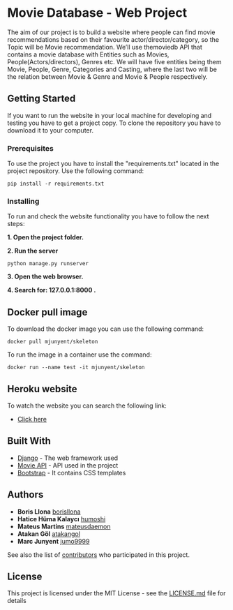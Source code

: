 # Movie Database - Web Project

The aim of our project is to build a website where people can find movie recommendations based on their favourite actor/director/category, so the Topic will be Movie recommendation.
We’ll use themoviedb API that contains a movie database with Entities such as Movies, People(Actors/directors), Genres etc.
We will have five entities being them Movie, People, Genre, Categories and Casting,
where the last two will be the relation between Movie & Genre and Movie & People
respectively.

## Getting Started

If you want to run the website in your local machine for developing and testing you
have to get a project copy.
To clone the repository you have to download it to your computer.


### Prerequisites

To use the project you have to install the "requirements.txt" located in the project repository.
Use the following command:

```
pip install -r requirements.txt
```

### Installing

To run and check the website functionality you have to follow the next steps:

**1. Open the project folder.**

**2. Run the server**
```
python manage.py runserver
```
 **3. Open the web browser.**

 **4. Search for: 127.0.0.1:8000 .**

## Docker pull image

To download the docker image you can use the following command:

```
docker pull mjunyent/skeleton
```

To run the image in a container use the command:

```
docker run --name test -it mjunyent/skeleton
```

## Heroku website

To watch the website you can search the following link:

* [Click here](https://movie-db-web-project.herokuapp.com/)

## Built With

* [Django](https://www.djangoproject.com/) - The web framework used
* [Movie API](https://www.themoviedb.org/documentation/api) - API used in the project
* [Bootstrap](https://getbootstrap.com/) - It contains CSS templates

## Authors

* **Boris Llona** [borisllona](https://github.com/borisllona)
* **Hatice Hüma Kalaycı** [humoshi](https://github.com/humak)
* **Mateus Martins** [mateusdaemon](https://github.com/mateusdaemon)
* **Atakan Göl** [atakangol](https://github.com/atakangol)
* **Marc Junyent** [jumo9999](https://github.com/jumo9999)

See also the list of [contributors](https://github.com/atakangol/webProjectMovieDB/graphs/contributors) who participated in this project.

## License

This project is licensed under the MIT License - see the [LICENSE.md](LICENSE.md) file for details
